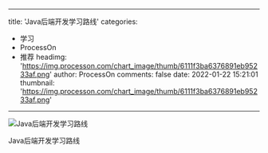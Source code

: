 
---
title: 'Java后端开发学习路线'
categories: 
 - 学习
 - ProcessOn
 - 推荐
headimg: 'https://img.processon.com/chart_image/thumb/6111f3ba6376891eb95233af.png'
author: ProcessOn
comments: false
date: 2022-01-22 15:21:01
thumbnail: 'https://img.processon.com/chart_image/thumb/6111f3ba6376891eb95233af.png'
---

<div>   
<img class="thumb" alt="Java后端开发学习路线" src="https://img.processon.com/chart_image/thumb/6111f3ba6376891eb95233af.png" referrerpolicy="no-referrer">
<p>Java后端开发学习路线</p>  
</div>
            